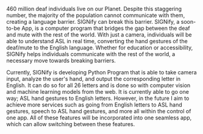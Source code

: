 460 million deaf individuals live on our Planet. Despite this staggering number, the majority of the population cannot communicate with them, creating a language barrier. SIGNify can break this barrier. SIGNify, a soon-to-be App, is a computer program that bridges the gap between the deaf and mute with the rest of the world. With just a camera, individuals will be able to understand ASL in real time, converting the hand gestures of the deaf/mute to the English language. 
Whether for education or accessibility, SIGNify helps individuals communicate with the rest of the world, a necessary move towards breaking barriers.

Currently, SIGNify is developing Python Program that is able to take camera input, analyze the user's hand, and output the corresponding letter in English. It can do so for all 26 letters and is done so with computer vision and machine learning models from the web. It is currently able to go one way; ASL hand gestures to English letters. However, in the future I aim to achieve more services such as going from English letters to ASL hand gestures, speech to ASL hand gestures, and more all within the control of one app. All of these features will be incorporated into one seamless app, which can allow switching between these features.
